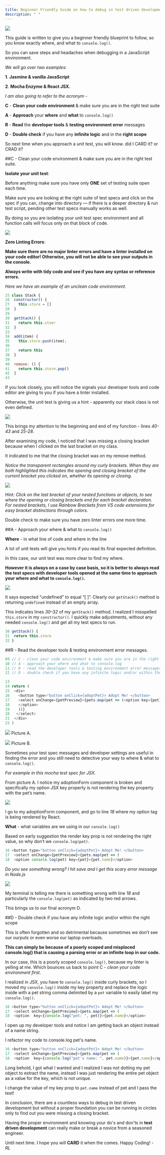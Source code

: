 ```yaml
---
title: Beginner Friendly Guide on how to debug in test driven development
description: " "
---
```


![](2019-09-12-16-03-49.png)

This guide is written to give you a beginner friendly blueprint to follow, so you know exactly where, and what to `console.log()`.

So you can save steps and headaches when debugging in a JavaScript environment.

_We will go over two examples:_

**1**. **Jasmine & vanilla JavaScript**

**2**. **Mocha Enzyme & React JSX.**

_I am also going to refer to the acronym -_

**C** - **Clean your code environment** & make sure you are in the right test suite

**A** - **Approach** your **where** and **what** to `console.log()`

**R** - **Read** the **developer tools** & **testing environment error** messages

**D** - **Double check** if you have any **infinite logic** and in the **right scope**

So next time when you approach a unit test, you will know. did I CARD it? or CRAD it?

##C - Clean your code environment & make sure you are in the right test suite.

**Isolate your unit test**:

Before anything make sure you have only **ONE** set of testing suite open each time.

Make sure you are looking at the right suite of test specs and click on the spec if you can, change into directory — if there is a deeper directory & run test script, pending other test specs manually works as well.

By doing so you are isolating your unit test spec environment and all function calls will focus only on that block of code.

![](2019-09-20-23-28-51.png)

**Zero Linting Errors**:

**Make sure there are no major linter errors and have a linter installed on your code editor! Otherwise, you will not be able to see your outputs in the console.**

**Always write with tidy code and see if you have any syntax or reference errors.**

_Here we have an example of an unclean code environment._

```js
25 class Stack {
26  constructor() {
27    this.store = []
28  }
29
30  getStack() {
31    return this.stoer
32  }
33
34  add(item) {
35    this.store.push(item);
36
37    return this
38  }
39
40  remove: () {
41    return this.store.pop()
42  }
43
```

If you look closely, you will notice the signals your developer tools and code editor are giving to you if you have a linter installed.

Otherwise, the unit test is giving us a hint - apparently our stack class is not even defined.

![](2019-09-07-20-59-53.png)

This brings my attention to the beginning and end of my function - lines _40-43_ and _25-28_.

After examining my code, I noticed that I was missing a closing bracket because when I clicked on the last bracket on my class.

It indicated to me that the closing bracket was on my remove method.

_Notice the transparent rectangles around my curly brackets. When they are both highlighted this indicates the opening and closing bracket of the current bracket you clicked on, whether its opening or closing._

![](2019-09-07-21-01-01.png)

Hint: _Click on the last bracket of your nested functions or objects, to see where the opening or closing brackets end for each bracket declaration. For nested brackets, I use Rainbow Brackets from VS code extensions for easy bracket distinctions through colors._

Double check to make sure you have zero linter errors one more time.

##A - Approach your where & what to `console.log()`

**Where** - in what line of code and where in the line

A lot of unit tests will give you hints if you read its final expected definition.

In this case, our unit test was more clear to find my where.

**However it is always on a case by case basis, so it is better to always read the test specs with developer tools opened at the same time to approach your where and what to `console.log()`.**

![](2019-09-07-21-04-08.png)

It says expected “undefined” to equal “[ ]”. Clearly our `getStack()` method is returning `undefined` instead of an empty array.

This indicates lines _30–32_ of my `getStack()` method. I realized I misspelled `this.store` in my `constructor()`. I quickly make adjustments, without any needed `console.log()` and get all my test specs to run.

```js
30 getStack() {
31  return this.store
32 }
```

##R - Read the developer tools & testing environment error messages.

```js
09 // C - clean your code environment & make sure you are in the right test suite.
10 // A - approach your where and what to console.log
11 // R - read the developer tools & testing environment error messages.
12 // D - double check if you have any infinite logic and/or within the right scope

13
14 return (
15  <div>
16    <button type="button onClick={adoptPet}> Adopt Me! </button>
17    <select onChange={petPreview}>{pets.map(pet => (<option key={pet}>{pet.name}
18    </option>
19    ))}
20   </select>
21  </div>
22 )

```

![](2019-09-07-21-19-26.png)
Picture A.

![](2019-09-07-21-20-21.png)
Picture B.

Sometimes your test spec messages and developer settings are useful in finding the error and you still need to detective your way to where & what to `console.log()`.

_For example in this mocha test spec for JSX._

From picture A. I notice my adoptionForm component is broken and specifically my option JSX key property is not rendering the key property with the pet’s name.

![](2019-09-07-21-21-43.png)

I go to my adoptionForm component, and go to line _18_ where my option tag is being rendered by React.

**What** - what variables are we using in our `console.log()`

Based on early suggestion the render key prop is not rendering the right value, so why don’t we `console.log(pet)`.

```js
16 <button type="button onClick={adoptPet}> Adopt Me! </button>
17  <select onChange={petPreview}>{pets.map(pet => (
18  <option console.log(pet) key={pet}>{pet.name}</option>
```

_Do you see something wrong? I hit save and I get this scary error message in Node.js_

![](2019-09-07-21-32-07.png)

My terminal is telling me there is something wrong with line _18_ and particularly the `console.log(pet)` as indicated by two red arrows.

This brings us to our final acronym D.

##D - Double check if you have any infinite logic and/or within the right scope

This is often forgotten and so detrimental because sometimes we don’t see our ourputs or even worse our laptop overloads.

**This can simply be because of a poorly scoped and misplaced console.log() that is causing a parsing error or an infinite loop in our code.**

In our case, this is a poorly scoped `console.log()`, because my linter is yelling at me. Which bounces us back to point C - _clean your code environment first_.

I realized in JSX, you have to `console.log()` inside curly brackets, so I moved my `console.log()` inside my key property and replace the logic inside with a pet string comma delimited by a `pet` variable to easily label my `console.log()`.

```js
16 <button type="button onClick={adoptPet}> Adopt Me! </button>
17  <select onChange={petPreview}>{pets.map(pet => (
18  <option  key={console.log("pet: ", pet)}>{pet.name}</option>
```

I open up my developer tools and notice I am getting back an object instead of a name string.

I refactor my code to console.log pet's name.

```js
16 <button type="button onClick={adoptPet}> Adopt Me! </button>
17  <select onChange={petPreview}>{pets.map(pet => (
18  <option  key={console.log("pet's name: ", pet.name)}>{pet.name}</option>
```

Long behold, I got what I wanted and I realized I was not dotting my pet object to extract the name, instead I was just rendering the entire pet object as a value for the key, which is not unique.

I change the value of my key prop to `pet.name` instead of pet and I pass the test!

In conclusion, there are a countless ways to debug in test driven development but without a proper foundation you can be running in circles only to find out you were missing a closing bracket.

Having the proper environment and knowing your do's and don'ts in **test driven development** can really make or break a novice from a seasoned engineer.

Until next time. I hope you will **CARD** it when the comes. Happy Coding! - _RL_
